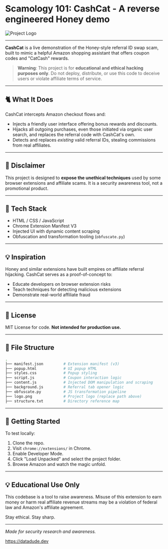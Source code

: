 # Scamology 101: CashCat - A reverse engineered Honey demo

![Project Logo](https://github.com/user-attachments/assets/68f7a248-f396-4839-89a0-20a7df121cd9)

---

**CashCat** is a live demonstration of the Honey-style referral ID swap scam, built to mimic a helpful Amazon shopping assistant that offers coupon codes and "CatCash" rewards.

> **Warning**: This project is for **educational and ethical hacking purposes only**. Do not deploy, distribute, or use this code to deceive users or violate affiliate terms of service.

---

## 🐈 What It Does

CashCat intercepts Amazon checkout flows and:

- Injects a friendly user interface offering bonus rewards and discounts.
- Hijacks all outgoing purchases, even those initiated via organic user search, and replaces the referral code with CashCat's own.
- Detects and replaces *existing* valid referral IDs, stealing commissions from real affiliates.

---

## 🚫 Disclaimer

This project is designed to **expose the unethical techniques** used by some browser extensions and affiliate scams. It is a security awareness tool, not a promotional product.

---

## 🔧 Tech Stack

- HTML / CSS / JavaScript
- Chrome Extension Manifest V3
- Injected UI with dynamic content scraping
- Obfuscation and transformation tooling (`obfuscate.py`)

---

## 💡 Inspiration

Honey and similar extensions have built empires on affiliate referral hijacking. CashCat serves as a proof-of-concept to:

- Educate developers on browser extension risks
- Teach techniques for detecting malicious extensions
- Demonstrate real-world affiliate fraud

---

## 📝 License

MIT License for code. **Not intended for production use.**

---

## 📄 File Structure

```bash
.
├── manifest.json         # Extension manifest (v3)
├── popup.html            # UI popup HTML
├── styles.css            # Popup styling
├── script.js             # Coupon interaction logic
├── content.js            # Injected DOM manipulation and scraping
├── background.js         # Referral tab opener logic
├── obfuscate.py          # JS transformation pipeline
├── logo.png              # Project logo (replace path above)
├── structure.txt         # Directory reference map
```

---

## 🚀 Getting Started

To test locally:

1. Clone the repo.
2. Visit `chrome://extensions/` in Chrome.
3. Enable Developer Mode.
4. Click "Load Unpacked" and select the project folder.
5. Browse Amazon and watch the magic unfold.

---

## 💡 Educational Use Only

This codebase is a tool to raise awareness. Misuse of this extension to earn money or harm real affiliate revenue streams may be a violation of federal law and Amazon's affiliate agreement.

Stay ethical. Stay sharp.

---

*Made for security research and awareness.*

https://datadude.dev
